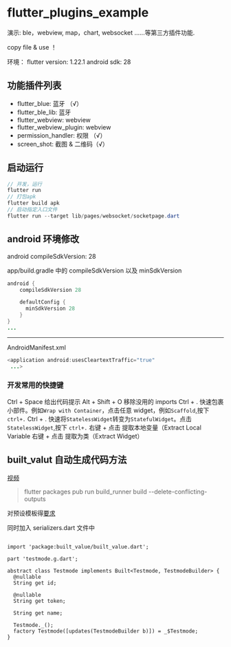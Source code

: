 # flutter_plugins_example

演示: ble，webview, map，chart, websocket ......等第三方插件功能.

copy file & use ！

环境：
flutter version: 1.22.1
android sdk: 28

## 功能插件列表

- flutter_blue: 蓝牙 （√）
- flutter_ble_lib: 蓝牙
- flutter_webview: webview
- flutter_webview_plugin: webview
- permission_handler: 权限 （√）
- screen_shot: 截图 & 二维码（√）

## 启动运行

```java
// 开发，运行
flutter run
// 打包apk
flutter build apk
// 启动指定入口文件
flutter run --target lib/pages/websocket/socketpage.dart
```

## android 环境修改

android compileSdkVersion: 28

app/build.gradle 中的 compileSdkVersion 以及 minSdkVersion

```java
android {
    compileSdkVersion 28

    defaultConfig {
      minSdkVersion 28
    }
}
...
```

---

AndroidManifest.xml

```java
<application android:usesCleartextTraffic="true"
 ...>
```

### 开发常用的快捷键

Ctrl + Space 给出代码提示
Alt + Shift + O 移除没用的 imports
Ctrl + . 快速包裹小部件。例如`Wrap with Container`，点击任意 widget，例如`Scaffold`,按下 `ctrl+.`
Ctrl + . 快速将`StatelessWidget`转变为`StatefulWidget`。点击`StatelessWidget`,按下 `ctrl+.`
右键 + 点击 提取本地变量（Extract Local Variable
右键 + 点击 提取为类（Extract Widget）

## built_valut 自动生成代码方法

[视频](https://www.youtube.com/watch?v=hNbOSSgpneI)

<!-- 执行生成代码 -->

> flutter packages pub run build_runner build --delete-conflicting-outputs

对预设模板得[要求](https://www.stacksecrets.com/flutter/how-to-use-built_value-library)

同时加入 serializers.dart 文件中

```dash

import 'package:built_value/built_value.dart';

part 'testmode.g.dart';

abstract class Testmode implements Built<Testmode, TestmodeBuilder> {
  @nullable
  String get id;

  @nullable
  String get token;

  String get name;

  Testmode._();
  factory Testmode([updates(TestmodeBuilder b)]) = _$Testmode;
}
```
